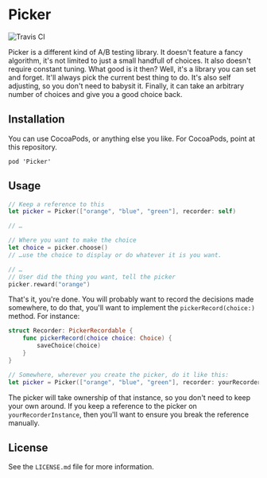 # Picker

![Travis CI](https://travis-ci.org/jeremytregunna/picker.svg?branch=master "Travis CI")

Picker is a different kind of A/B testing library. It doesn't feature a fancy
algorithm, it's not limited to just a small handfull of choices. It also doesn't
require constant tuning. What good is it then? Well, it's a library you can set
and forget. It'll always pick the current best thing to do. It's also self
adjusting, so you don't need to babysit it. Finally, it can take an arbitrary
number of choices and give you a good choice back.

## Installation

You can use CocoaPods, or anything else you like. For CocoaPods, point at this
repository.

```
pod 'Picker'
```

## Usage

```swift
// Keep a reference to this
let picker = Picker(["orange", "blue", "green"], recorder: self)

// …

// Where you want to make the choice
let choice = picker.choose()
// …use the choice to display or do whatever it is you want.

// …
// User did the thing you want, tell the picker
picker.reward("orange")
```

That's it, you're done. You will probably want to record the decisions made
somewhere, to do that, you'll want to implement the `pickerRecord(choice:)`
method. For instance:

```swift
struct Recorder: PickerRecordable {
    func pickerRecord(choice choice: Choice) {
        saveChoice(choice)
    }
}

// Somewhere, wherever you create the picker, do it like this:
let picker = Picker(["orange", "blue", "green"], recorder: yourRecorderInstance)
```

The picker will take ownership of that instance, so you don't need to keep your
own around. If you keep a reference to the picker on `yourRecorderInstance`,
then you'll want to ensure you break the reference manually.

## License

See the `LICENSE.md` file for more information.

